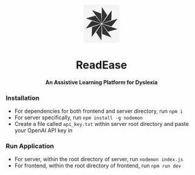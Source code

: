 <p align="center"><img src="res/icon.png"></p> 
<h1 align="center"><b>ReadEase</b></h1>
<h4 align="center">An Assistive Learning Platform for Dyslexia</h4>

### Installation
- For dependencies for both frontend and server directory, run `npm i`
- For server specifically, run `npm install -g nodemon`
- Create a file called `api_key.txt` within server root directory and paste your OpenAI API key in

### Run Application
- For server, within the root directory of server, run `nodemon index.js`
- For frontend, within the root directory of frontend, run `npm run dev`
